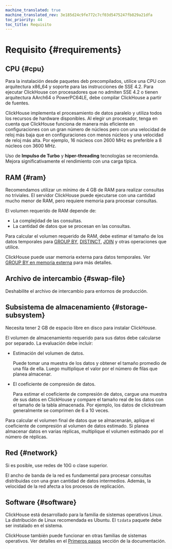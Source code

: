 ```yaml
---
machine_translated: true
machine_translated_rev: 3e185d24c9fe772c7cf03d5475247fb829a21dfa
toc_priority: 44
toc_title: Requisito
---
```


# Requisito {#requirements}

## CPU {#cpu}

Para la instalación desde paquetes deb precompilados, utilice una CPU con arquitectura x86\_64 y soporte para las instrucciones de SSE 4.2. Para ejecutar ClickHouse con procesadores que no admiten SSE 4.2 o tienen arquitectura AArch64 o PowerPC64LE, debe compilar ClickHouse a partir de fuentes.

ClickHouse implementa el procesamiento de datos paralelo y utiliza todos los recursos de hardware disponibles. Al elegir un procesador, tenga en cuenta que ClickHouse funciona de manera más eficiente en configuraciones con un gran número de núcleos pero con una velocidad de reloj más baja que en configuraciones con menos núcleos y una velocidad de reloj más alta. Por ejemplo, 16 núcleos con 2600 MHz es preferible a 8 núcleos con 3600 MHz.

Uso de **Impulso de Turbo** y **hiper-threading** tecnologías se recomienda. Mejora significativamente el rendimiento con una carga típica.

## RAM {#ram}

Recomendamos utilizar un mínimo de 4 GB de RAM para realizar consultas no triviales. El servidor ClickHouse puede ejecutarse con una cantidad mucho menor de RAM, pero requiere memoria para procesar consultas.

El volumen requerido de RAM depende de:

-   La complejidad de las consultas.
-   La cantidad de datos que se procesan en las consultas.

Para calcular el volumen requerido de RAM, debe estimar el tamaño de los datos temporales para [GROUP BY](../sql_reference/statements/select.md#select-group-by-clause), [DISTINCT](../sql_reference/statements/select.md#select-distinct), [JOIN](../sql_reference/statements/select.md#select-join) y otras operaciones que utilice.

ClickHouse puede usar memoria externa para datos temporales. Ver [GROUP BY en memoria externa](../sql_reference/statements/select.md#select-group-by-in-external-memory) para más detalles.

## Archivo de intercambio {#swap-file}

Deshabilite el archivo de intercambio para entornos de producción.

## Subsistema de almacenamiento {#storage-subsystem}

Necesita tener 2 GB de espacio libre en disco para instalar ClickHouse.

El volumen de almacenamiento requerido para sus datos debe calcularse por separado. La evaluación debe incluir:

-   Estimación del volumen de datos.

    Puede tomar una muestra de los datos y obtener el tamaño promedio de una fila de ella. Luego multiplique el valor por el número de filas que planea almacenar.

-   El coeficiente de compresión de datos.

    Para estimar el coeficiente de compresión de datos, cargue una muestra de sus datos en ClickHouse y compare el tamaño real de los datos con el tamaño de la tabla almacenada. Por ejemplo, los datos de clickstream generalmente se comprimen de 6 a 10 veces.

Para calcular el volumen final de datos que se almacenarán, aplique el coeficiente de compresión al volumen de datos estimado. Si planea almacenar datos en varias réplicas, multiplique el volumen estimado por el número de réplicas.

## Red {#network}

Si es posible, use redes de 10G o clase superior.

El ancho de banda de la red es fundamental para procesar consultas distribuidas con una gran cantidad de datos intermedios. Además, la velocidad de la red afecta a los procesos de replicación.

## Software {#software}

ClickHouse está desarrollado para la familia de sistemas operativos Linux. La distribución de Linux recomendada es Ubuntu. El `tzdata` paquete debe ser instalado en el sistema.

ClickHouse también puede funcionar en otras familias de sistemas operativos. Ver detalles en el [Primeros pasos](../getting_started/index.md) sección de la documentación.
